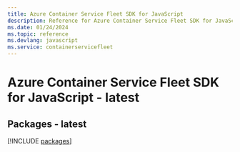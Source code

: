 ```yaml
---
title: Azure Container Service Fleet SDK for JavaScript
description: Reference for Azure Container Service Fleet SDK for JavaScript
ms.date: 01/24/2024
ms.topic: reference
ms.devlang: javascript
ms.service: containerservicefleet
---
```

# Azure Container Service Fleet SDK for JavaScript - latest
## Packages - latest
[!INCLUDE [packages](container-service-fleet-index.md)]